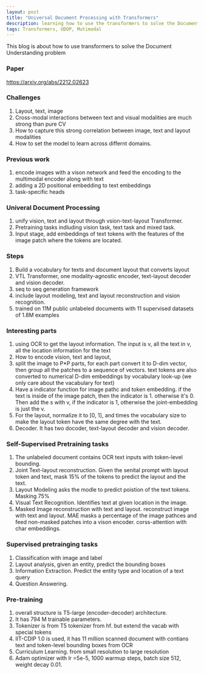 ```yaml
---
layout: post
title: "Universal Document Processing with Transformers"
description: learning how to use the transformers to solve the Document Understanding problem
tags: Transformers, UDOP, Mutimodal
---
```


This blog is about how to use transformers to solve the Document Understanding problem

### Paper
https://arxiv.org/abs/2212.02623


### Challenges

1. Layout, text, image
2. Cross-modal interactions between text and visual modalities are much strong than pure CV
3. How to capture this strong correlation between image, text and layout modalities
4. How to set the model to learn across differnt domains.

### Previous work
1. encode images with a vison network and feed the encoding to the multimodal encoder along with text
2. adding a 2D positional embedding to text embeddings
3. task-specific heads


### Univeral Document Processing
1. unify vision, text and layout through vsion-text-layout Transformer.
2. Pretraining tasks indluding vision task, text task and mixed task.
3. Input stage, add embeddings of text tokens with the features of the image patch where the tokens are located.

### Steps
1. Build a vocabulary for texts and document layout that converts layout
2. VTL Transformer, one modality-agnostic encoder, text-layout decoder and vision decoder.
3. seq to seq generation framework
4. include layout modeling, text and layout reconstruction and vision recognition.
5. trained on 11M public unlabeled documents with 11 supervised datasets of 1.8M examples

### Interesting parts
1. using OCR to get the layout information. The input is v, all the text in v, all the location information for the text
2. How to encode vision, text and layout, 
3. split the image to P*P parts, for each part convert it to D-dim vector, then group all the patches to a sequence of
   vectors. text tokens are also converted to numerical D-dim embeddings by vocabulary look-up (we only care about the
   vacabulary for text)
4. Have a indicator function for image pathc and token embedding. if the text is inside of the image patch, then the
   indicator is 1. otherwise it's 0. Then add the s with v, if the indicator is 1, otherwise the joint-embedding is just
   the v.
5. For the layout, normalize it to [0, 1], and times the vocabulary size to make the layout token have the same degree
   with the text.
6. Decoder. It has two docoder, text-layout decoder and vision decoder.

### Self-Supervised Pretraining tasks
1. The unlabeled document contains OCR text inputs with token-level bounding. 
2. Joint Text-layout reconstruction. Given the senital prompt with layout token and text, mask 15% of the tokens to
   predict the layout and the text.
3. Layout Modeling asks the modle to predict poistion of the text tokens. Masking 75% 
4. Visual Text Recognition. Identifies text at given location in the image. 
5. Masked Image reconstruction with text and layout. reconstruct image with text and layout. MAE masks a percentage of
   the image pathces and feed non-masked patches into a vison encoder. corss-attention with char embeddings. 

### Supervised pretrainging tasks
1. Classification with image and label
2. Layout analysis, given an entity, predict the bounding boxes
3. Information Extraction. Predict the entity type and location of  a text query
4. Question Answering. 

### Pre-training
1. overall structure is T5-large (encoder-decoder) architecture.
2. It has 794 M trainable parameters.
3. Tokenizer is from T5 tokenizer from hf. but extend the vacab with special tokens
4. IIT-CDIP 1.0 is used, it has 11 million scanned document with contians text and token-level bounding boxes from OCR
5. Curriculum Learning. from small resolution to large resolution
6. Adam optimizer with lr =5e-5, 1000 warmup steps, batch size 512, weight decay 0.01.



